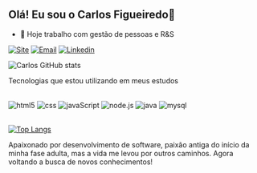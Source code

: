 ## Olá! Eu sou o Carlos Figueiredo👋

- 🔭 Hoje trabalho com gestão de pessoas e R&S



[![Site](https://img.shields.io/badge/website-000000?style=for-the-badge&logo=About.me&logoColor=blue)](https://sites.google.com/souunisuam.com.br/carlossites)
[![Email](https://img.shields.io/badge/Gmail-D14836?style=for-the-badge&logo=gmail&logoColor=white)](mailto:carlosfigueiredo@souunisuam.com.br)
[![Linkedin](https://img.shields.io/badge/LinkedIn-0077B5?style=for-the-badge&logo=linkedin&logoColor=white)](https://www.linkedin.com/in/carlosfigueiredo75)

![Carlos  GitHub stats](https://github-readme-stats.vercel.app/api?username=carlosrobertofigueiredo&show_icons=true&theme=dark)

Tecnologias que estou utilizando em meus estudos

<div style="display: inline_block"><br/>
  <img align="center" alt="html5" src="https://img.shields.io/badge/HTML5-E34F26?style=for-the-badge&logo=html5&logoColor=dark">
  <img align="center" alt="css" src="https://img.shields.io/badge/CSS3-1572B6?style=for-the-badge&logo=css3&logoColor=dark">
  <img align="center" alt="javaScript" src="https://img.shields.io/badge/JavaScript-F7DF1E?style=for-the-badge&logo=javascript&logoColor=black">
  <img align="center" alt="node.js" src="https://img.shields.io/badge/Node.js-43853D?style=for-the-badge&logo=node.js&logoColor=dark">
  <img align="center" alt="java" src="https://img.shields.io/badge/Java-ED8B00?style=for-the-badge&logo=openjdk&logoColor=dark">
   <img align="center" alt="mysql" src="https://img.shields.io/badge/MySQL-005C84?style=for-the-badge&logo=mysql&logoColor=dark">
</div><br/>

[![Top Langs](https://github-readme-stats.vercel.app/api/top-langs/?username=carlosrobertofigueiredo&layout=compact)](https://github.com/anuraghazra/github-readme-stats)


Apaixonado por desenvolvimento de software, paixão antiga do início da minha fase adulta, mas a vida me levou por outros caminhos. Agora voltando a busca de novos conhecimentos!<br/>
